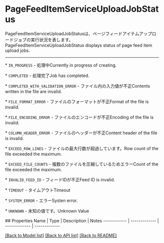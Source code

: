 # PageFeedItemServiceUploadJobStatus

<div lang=\"ja\">PageFeedItemServiceUploadJobStatusは、ページフィードアイテムアップロードジョブの実行状況を表します。</div> <div lang=\"en\">PageFeedItemServiceUploadJobStatus displays status of page feed item upload jobs.</div> <hr> <p>* <code>IN_PROGRESS</code> - <span lang=\"ja\">処理中</span><span lang=\"en\">Currently in progress of creating.</span></p> <p>* <code>COMPLETED</code> - <span lang=\"ja\">処理完了</span><span lang=\"en\">Job has completed.</span></p> <p>* <code>COMPLETED_WITH_VALIDATION_ERROR</code> - <span lang=\"ja\">ファイル内の入力値が不正</span><span lang=\"en\">Contents written in the file are invalid.</span></p> <p>* <code>FILE_FORMAT_ERROR</code> - <span lang=\"ja\">ファイルのフォーマットが不正</span><span lang=\"en\">Format of the file is invalid.</span></p> <p>* <code>FILE_ENCODING_ERROR</code> - <span lang=\"ja\">ファイルのエンコードが不正</span><span lang=\"en\">Encoding of the file is invalid.</span></p> <p>* <code>COLUMN_HEADER_ERROR</code> - <span lang=\"ja\">ファイルのヘッダーが不正</span><span lang=\"en\">Content header of the file is invalid.</span></p> <p>* <code>EXCEED_ROW_LINES</code> - <span lang=\"ja\">ファイルの最大行数が超過しています。</span><span lang=\"en\">Row count of the file exceeded the maximum.</span></p> <p>* <code>EXCEED_FILE_COUNTS</code> - <span lang=\"ja\">複数のファイルを圧縮しているためエラー</span><span lang=\"en\">Count of the file exceeded the maximum.</span></p> <p>* <code>INVALID_FEED_ID</code> - <span lang=\"ja\">フィードIDが不正</span><span lang=\"en\">Feed ID is invalid.</span></p> <p>* <code>TIMEOUT</code> - <span lang=\"ja\">タイムアウト</span><span lang=\"en\">Timeout</span></p> <p>* <code>SYSTEM_ERROR</code> - <span lang=\"ja\">エラー</span><span lang=\"en\">Systen error.</span></p> <p>* <code>UNKNOWN</code> - <span lang=\"ja\">未知の値です。</span><span lang=\"en\">Unknown Value</span></p> 
## Properties
Name | Type | Description | Notes
------------ | ------------- | ------------- | -------------

[[Back to Model list]](../README.md#documentation-for-models) [[Back to API list]](../README.md#documentation-for-api-endpoints) [[Back to README]](../README.md)


